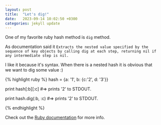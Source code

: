 ```yaml
---
layout: post
title:  "Let's dig!"
date:   2023-09-14 10:02:50 +0300
categories: jekyll update
---
```

One of my favorite ruby hash method is `dig` method.

As documentation said it `Extracts the nested value specified by the sequence of key objects by calling dig at each step, returning nil if any intermediate step is nil.`

I like it because it's syntax. When there is a nested hash it is obvious that we want to dig some value :)

{% highlight ruby %}
hash = {a: '1', b: {c:'2', d: '3'}}

print hash[:b][:c]
#=> prints '2' to STDOUT.

print hash.dig(:b, :c)
#=> prints '2' to STDOUT.

{% endhighlight %}

Check out the [Ruby documentation][ruby-docs] for more info.

[ruby-docs]: https://apidock.com/ruby/Hash/dig
